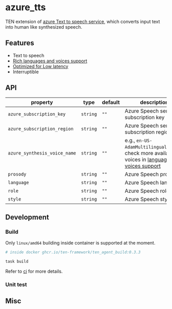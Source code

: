 # azure_tts

TEN extension of [azure Text to speech service](https://learn.microsoft.com/en-us/azure/ai-services/speech-service/overview#text-to-speech), which converts input text into human like synthesized speech.      

## Features

- Text to speech
- [Rich languages and voices support](https://learn.microsoft.com/en-us/azure/ai-services/speech-service/language-support?tabs=tts)
- [Optimized for Low latency](https://learn.microsoft.com/en-us/azure/ai-services/speech-service/how-to-lower-speech-synthesis-latency?pivots=programming-language-csharp)
- Interruptible     

## API

| property | type | default | description | 
| - | - | - | - | 
| `azure_subscription_key` | `string` | `""` | Azure Speech service subscription key | 
| `azure_subscription_region` | `string` | `""` | Azure Speech service subscription region | 
| `azure_synthesis_voice_name` | `string` | `""` | e.g., `en-US-AdamMultilingualNeural`, check more available voices in [languages and voices support](https://learn.microsoft.com/en-us/azure/ai-services/speech-service/language-support?tabs=tts) | 
| `prosody` | `string` | `""` | Azure Speech prosody |
| `language` | `string` | `""` | Azure Speech language |
| `role` | `string` | `""` | Azure Speech role |
| `style` | `string` | `""` | Azure Speech style |

## Development

### Build

Only `linux/amd64` building inside container is supported at the moment.      

```bash
# inside docker ghcr.io/ten-framework/ten_agent_build:0.3.3

task build
```     

Refer to [ci](.github/workflows/ci.yml) for more details.      


### Unit test

<!-- how to do unit test for the extension -->

## Misc

<!-- others if applicable -->
